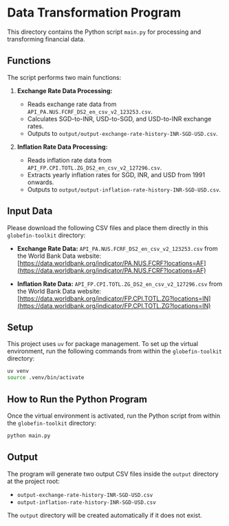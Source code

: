 # Data Transformation Program

This directory contains the Python script `main.py` for processing and transforming financial data.

## Functions

The script performs two main functions:

1.  **Exchange Rate Data Processing:**
    *   Reads exchange rate data from `API_PA.NUS.FCRF_DS2_en_csv_v2_123253.csv`.
    *   Calculates SGD-to-INR, USD-to-SGD, and USD-to-INR exchange rates.
    *   Outputs to `output/output-exchange-rate-history-INR-SGD-USD.csv`.

2.  **Inflation Rate Data Processing:**
    *   Reads inflation rate data from `API_FP.CPI.TOTL.ZG_DS2_en_csv_v2_127296.csv`.
    *   Extracts yearly inflation rates for SGD, INR, and USD from 1991 onwards.
    *   Outputs to `output/output-inflation-rate-history-INR-SGD-USD.csv`.

## Input Data

Please download the following CSV files and place them directly in this `globefin-toolkit` directory:

*   **Exchange Rate Data:** `API_PA.NUS.FCRF_DS2_en_csv_v2_123253.csv` from the World Bank Data website:
    [https://data.worldbank.org/indicator/PA.NUS.FCRF?locations=AF](https://data.worldbank.org/indicator/PA.NUS.FCRF?locations=AF)

*   **Inflation Rate Data:** `API_FP.CPI.TOTL.ZG_DS2_en_csv_v2_127296.csv` from the World Bank Data website:
    [https://data.worldbank.org/indicator/FP.CPI.TOTL.ZG?locations=IN](https://data.worldbank.org/indicator/FP.CPI.TOTL.ZG?locations=IN)

## Setup

This project uses `uv` for package management. To set up the virtual environment, run the following commands from within the `globefin-toolkit` directory:

```bash
uv venv
source .venv/bin/activate
```

## How to Run the Python Program

Once the virtual environment is activated, run the Python script from within the `globefin-toolkit` directory:

```bash
python main.py
```

## Output

The program will generate two output CSV files inside the `output` directory at the project root:

*   `output-exchange-rate-history-INR-SGD-USD.csv`
*   `output-inflation-rate-history-INR-SGD-USD.csv`

The `output` directory will be created automatically if it does not exist.